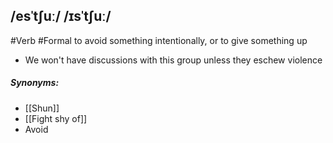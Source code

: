 ## /esˈtʃuː/ /ɪsˈtʃuː/ 
#Verb  #Formal
to avoid something intentionally, or to give something up 

- We won't have discussions with this group unless they eschew violence

##### Synonyms:
- [[Shun]]
- [[Fight shy of]]
- Avoid